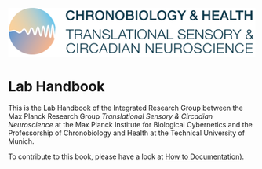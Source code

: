 ![Lab logo](./_assets/lablogo.png)

# Lab Handbook

This is the Lab Handbook of the Integrated Research Group between the Max Planck Research Group *Translational Sensory & Circadian Neuroscience* at the Max Planck Institute for Biological Cybernetics and the Professorship of Chronobiology and Health at the Technical University of Munich.

To contribute to this book, please have a look at [How to Documentation](./how-tos/document-on-github/main.md)).
